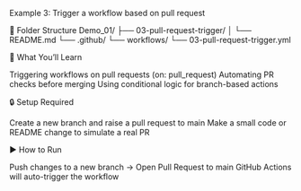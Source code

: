Example 3: Trigger a workflow based on pull request

📁 Folder Structure
Demo_01/
├── 03-pull-request-trigger/
│   └── README.md
└── .github/
    └── workflows/
        └── 03-pull-request-trigger.yml


🎯 What You’ll Learn

Triggering workflows on pull requests (on: pull_request)
Automating PR checks before merging
Using conditional logic for branch-based actions

🔒 Setup Required

Create a new branch and raise a pull request to main
Make a small code or README change to simulate a real PR

▶️ How to Run

Push changes to a new branch → Open Pull Request to main
GitHub Actions will auto-trigger the workflow
